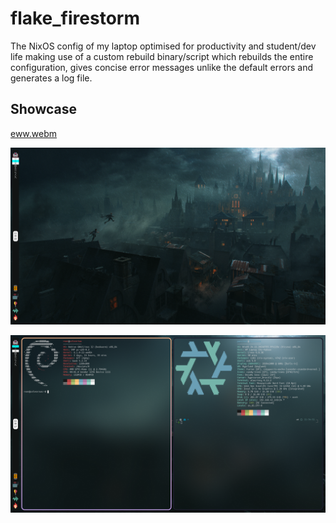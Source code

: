 # flake_firestorm

The NixOS config of my laptop optimised for productivity and student/dev life making use of a custom rebuild binary/script which rebuilds the entire configuration, gives concise error messages unlike the default errors and generates a log file.
  
## Showcase
[eww.webm](https://github.com/DeathStroke19891/flake_firestorm/assets/97429792/c3a5738c-a65f-42fe-a54f-411d5fe0c481)

![Desktop](./assets/desktop.png)

![Terminals](./assets/terminals.png)

